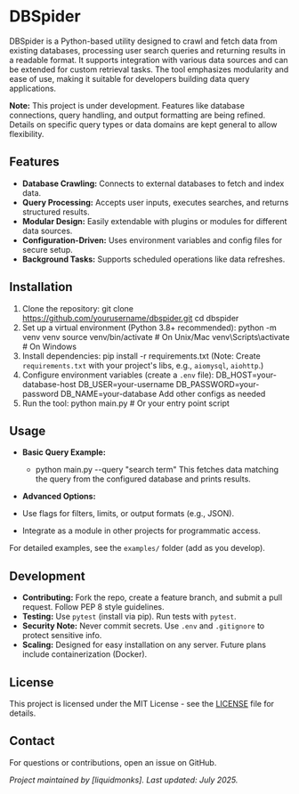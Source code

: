 # DBSpider

DBSpider is a Python-based utility designed to crawl and fetch data from existing databases, processing user search queries and returning results in a readable format. It supports integration with various data sources and can be extended for custom retrieval tasks. The tool emphasizes modularity and ease of use, making it suitable for developers building data query applications.

**Note:** This project is under development. Features like database connections, query handling, and output formatting are being refined. Details on specific query types or data domains are kept general to allow flexibility.

## Features
- **Database Crawling:** Connects to external databases to fetch and index data.
- **Query Processing:** Accepts user inputs, executes searches, and returns structured results.
- **Modular Design:** Easily extendable with plugins or modules for different data sources.
- **Configuration-Driven:** Uses environment variables and config files for secure setup.
- **Background Tasks:** Supports scheduled operations like data refreshes.

## Installation
1. Clone the repository: git clone https://github.com/yourusername/dbspider.git
cd dbspider
2. Set up a virtual environment (Python 3.8+ recommended): python -m venv venv
source venv/bin/activate  # On Unix/Mac
venv\Scripts\activate  # On Windows
3. Install dependencies: pip install -r requirements.txt (Note: Create `requirements.txt` with your project's libs, e.g., `aiomysql`, `aiohttp`.)
4. Configure environment variables (create a `.env` file): DB_HOST=your-database-host
DB_USER=your-username
DB_PASSWORD=your-password
DB_NAME=your-database
Add other configs as needed 
5. Run the tool: python main.py  # Or your entry point script 
## Usage
- **Basic Query Example:** 
  - python main.py --query "search term" This fetches data matching the query from the configured database and prints results.

- **Advanced Options:**
- Use flags for filters, limits, or output formats (e.g., JSON).
- Integrate as a module in other projects for programmatic access.

For detailed examples, see the `examples/` folder (add as you develop).

## Development
- **Contributing:** Fork the repo, create a feature branch, and submit a pull request. Follow PEP 8 style guidelines.
- **Testing:** Use `pytest` (install via pip). Run tests with `pytest`.
- **Security Note:** Never commit secrets. Use `.env` and `.gitignore` to protect sensitive info.
- **Scaling:** Designed for easy installation on any server. Future plans include containerization (Docker).

## License
This project is licensed under the MIT License - see the [LICENSE](LICENSE) file for details.

## Contact
For questions or contributions, open an issue on GitHub.

*Project maintained by [liquidmonks]. Last updated: July 2025.*